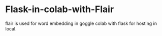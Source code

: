 # Flask-in-colab-with-Flair
flair is used for word embedding in goggle colab with flask for hosting in local.
